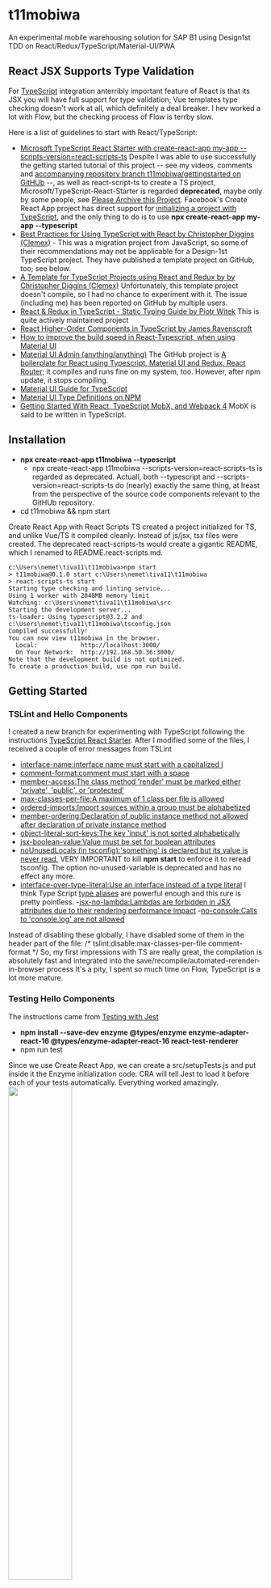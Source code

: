 # t11mobiwa
An experimental mobile warehousing solution for SAP B1 using Design1st TDD on React/Redux/TypeScript/Material-UI/PWA

## React JSX Supports Type Validation
For [TypeScript](https://www.typescriptlang.org/samples/index.html) integration anterribly important feature of React is that its JSX you will have full support for type validation; Vue templates type checking doesn't work at all, which definitely a deal breaker. I hev worked a lot with Flow, but the checking process of Flow is terrby slow. 

Here is a list of guidelines to start with React/TypeScript:
- [Microsoft TypeScript React Starter with create-react-app my-app --scripts-version=react-scripts-ts](https://github.com/Microsoft/TypeScript-React-Starter) Despite I was able to use successfully the getting started tutorial of this project -- see my videos, comments and [accompanying repository branch t11mobiwa/gettingstarted on GitHUb](https://github.com/nemethmik/t11mobiwa/tree/gettingstarted) --, as well as react-script-ts to create a TS project, Microsoft/TypeScript-React-Starter is regarded __deprecated__, maybe only by some people, see [Please Archive this Project](https://github.com/Microsoft/TypeScript-React-Starter/issues/166#issuecomment-448377712). Facebook's Create React App project has direct support for [initializing a project with TypeScript](https://github.com/facebook/create-react-app/pull/5550), and the only thing to do is to use **npx create-react-app my-app --typescript** 
- [Best Practices for Using TypeScript with React by Christopher Diggins (Clemex)](https://medium.freecodecamp.org/effective-use-of-typescript-with-react-3a1389b6072a) - This was a migration project from JavaScript, so some of their recommendations may not be applicable for a Design-1st TypeScript project. They have published a template project on GitHub, too; see below.
- [A Template for TypeScript Projects using React and Redux by by Christopher Diggins (Clemex)](https://github.com/Clemex/typescript-react-template) Unfortunately, this template project doesn't compile, so I had no chance to experiment with it. The issue (including me) has been reported on GitHub by multiple users. 
- [React & Redux in TypeScript - Static Typing Guide by Piotr Witek](https://github.com/piotrwitek/react-redux-typescript-guide) This is quite actively maintained project
- [React Higher-Order Components in TypeScript by James Ravenscroft](https://medium.com/@jrwebdev/react-higher-order-component-patterns-in-typescript-42278f7590fb)
- [How to improve the build speed in React-Typescript, when using Material UI](https://dev.to/janpauldahlke/how-to-improve-material-ui-speed-in-react-typescript-1199)
- [Material UI Admin (anything/anything)](https://material-ui-admin.herokuapp.com/account/login?redirect=%2F) The GitHub project is [A boilerplate for React using Typescript, Material UI and Redux, React Router](https://github.com/goemen/react-material-ui-typescript); it compiles and runs fine on my system, too. However, after npm update, it stops compiling. 
- [Material UI Guide for TypeScript](https://material-ui.com/guides/typescript/)
- [Material UI Type Definitions on NPM](https://www.npmjs.com/package/@types/material-ui)  
- [Getting Started With React, TypeScript MobX, and Webpack 4](https://medium.com/teachable/getting-started-with-react-typescript-mobx-and-webpack-4-8c680517c030) MobX is said to be written in TypeScript.

## Installation
- **npx create-react-app t11mobiwa --typescript** 
  - npx create-react-app t11mobiwa --scripts-version=react-scripts-ts is regarded as deprecated. Actuall, both --typescript and --scripts-version=react-scripts-ts do (nearly) exactly the same thing, at lreast from the perspective of the source code components relevant to the GitHUb repository.
- cd t11mobiwa && npm start

Create React App with React Scripts TS created a project initialized for TS, and unlike Vue/TS it compiled cleanly. Instead of js/jsx, tsx files were created. The deprecated react-scripts-ts would create a gigantic README, which I renamed to README.react-scripts.md. 
```
c:\Users\nemet\tiva11\t11mobiwa>npm start
> t11mobiwa@0.1.0 start c:\Users\nemet\tiva11\t11mobiwa
> react-scripts-ts start
Starting type checking and linting service...
Using 1 worker with 2048MB memory limit
Watching: c:\Users\nemet\tiva11\t11mobiwa\src
Starting the development server...
ts-loader: Using typescript@3.2.2 and c:\Users\nemet\tiva11\t11mobiwa\tsconfig.json
Compiled successfully!
You can now view t11mobiwa in the browser.
  Local:            http://localhost:3000/
  On Your Network:  http://192.168.50.36:3000/
Note that the development build is not optimized.
To create a production build, use npm run build.
```
## Getting Started
### TSLint and Hello Components
I created a new branch for experimenting with TypeScript following the instructions [TypeScript React Starter](https://github.com/Microsoft/TypeScript-React-Starter).
After I modified some of the files, I received a couple of error messages from TSLint
- [interface-name:interface name must start with a capitalized I](https://palantir.github.io/tslint/rules/interface-name)
- [comment-format:comment must start with a space](https://palantir.github.io/tslint/rules/comment-format)
- [member-access:The class method 'render' must be marked either 'private', 'public', or 'protected'](https://palantir.github.io/tslint/rules/member-access/)
- [max-classes-per-file:A maximum of 1 class per file is allowed](https://palantir.github.io/tslint/rules/max-classes-per-file/)
- [ordered-imports:Import sources within a group must be alphabetized](https://palantir.github.io/tslint/rules/ordered-imports/)
- [member-ordering:Declaration of public instance method not allowed after declaration of private instance method](https://palantir.github.io/tslint/rules/member-ordering/)
- [object-literal-sort-keys:The key 'input' is not sorted alphabetically](https://palantir.github.io/tslint/rules/object-literal-sort-keys/)
- [jsx-boolean-value:Value must be set for boolean attributes](https://www.npmjs.com/package/eslint-plugin-react)
- [noUnusedLocals (in tsconfig):'something' is declared but its value is never read.](https://github.com/Microsoft/TypeScript/issues/12913) VERY IMPORTANT to kill **npm start** to enforce it to reread tsconfig. The option no-unused-variable is deprecated and has no effect any more.
- [interface-over-type-literal:Use an interface instead of a type literal](https://palantir.github.io/tslint/rules/interface-over-type-literal/) I think Type Script [type aliases](https://www.typescriptlang.org/docs/handbook/advanced-types.html) are powerful enough and this rure is pretty pointless. 
-[jsx-no-lambda:Lambdas are forbidden in JSX attributes due to their rendering performance impact](https://github.com/wmonk/create-react-app-typescript/issues/370)
-[no-console:Calls to 'console.log' are not allowed](https://palantir.github.io/tslint/rules/no-console/)

Instead of disabling these globally, I have disabled some of them in the header part of the file:
/* tslint:disable:max-classes-per-file comment-format */
So, my first impressions with TS are really great, the compilation is absolutely fast and integrated into the save/recompile/automated-rerender-in-browser process
It's a pity, I spent so much time on Flow, TypeScript is a lot more mature.
### Testing Hello Components
The instructions came from [Testing with Jest](https://github.com/Microsoft/TypeScript-React-Starter#writing-tests-with-jest)
- **npm install --save-dev enzyme @types/enzyme enzyme-adapter-react-16 @types/enzyme-adapter-react-16 react-test-renderer**
- npm run test

Since we use Create React App, we can create a src/setupTests.js and put inside it the Enzyme initialization code. CRA will tell Jest to load it before each of your tests automatically.
Everything worked amazingly.
<br/><img src="./public/runninghellotestswithjestenzyme.png" width="50%"/>

### Redux
- **npm install redux react-redux @types/react-redux**  In this case we didn't need to install @types/redux because Redux already comes with its own definition files (.d.ts files).

Dispatch is no longer part of the react-redux library. Replace import { connect, Dispatch } from 'react-redux' with
```
import { connect } from 'react-redux';
import { Dispatch } from 'redux';
```
I have completed the entire React/TypeScript getting started tutorial, and I am really impressed. I'd never go back to Flow and especially not to bare-bones JavaScript.

## Adding Material UI
We have two starter/template projects on GitHUb to use as samples. I'd simply add Material UI as a regular package along with TypeScript type definitions, and then simply copy pasting blocks from these templates, I'll elaborate a working Material UI version. 
### Following Instructions on [Material UI](https://material-ui.com/getting-started/installation/)
- Add ```<link rel="stylesheet" href="https://fonts.googleapis.com/css?family=Roboto:300,400,500">``` and ```<link rel="stylesheet" href="https://fonts.googleapis.com/icon?family=Material+Icons">``` to public/index.html
- **npm install @material-ui/core @material-ui/icons prop-types @types/prop-types** Prop Types was used in a number of Material UI examples. 

### Prop Types Definitions Must Be Compatible with TypeScript Definitions for Properties
I was fighting about two hours to get rid of the compiler error. 
```
C:/Users/nemet/tiva11/t11mobiwa/src/ui/AppBar.tsx
(224,55): Argument of type 'typeof PrimarySearchAppBarComponent' is not assignable to parameter of type 'ComponentType<ConsistentWith<IPrimarySearchAppBarComponentProps, { classes: Record<"search" | "title" | "root" | "grow" | "menuButton" | "searchIcon" | "inputRoot" | "inputInput" | "sectionDesktop" | "sectionMobile", string>; innerRef?: ((instance: any) => void) | ... 2 more
... | undefined; }>>'.
  Type 'typeof PrimarySearchAppBarComponent' is not assignable to type 'ComponentClass<ConsistentWith<IPrimarySearchAppBarComponentProps, { classes: Record<"search" | "title" | "root" | "grow" | "menuButton" | "searchIcon" | "inputRoot" | "inputInput" |
"sectionDesktop" | "sectionMobile", string>; innerRef?: ((instance: any) => void) | ... 2 more ... | undefined; }>, any>'.
    Types of property 'propTypes' are incompatible.
      Type '{ classes: Validator<object>; title: Requireable<string>; }' is not assignable to type 'WeakValidationMap<ConsistentWith<IPrimarySearchAppBarComponentProps, { classes: Record<"search" | "title" | "root" | "grow" | "menuButton" | "searchIcon"
| "inputRoot" | "inputInput" | "sectionDesktop" | "sectionMobile", string>; innerRef?: ((instance: any) => void) | ... 2 more ... | undefined; }>>'.
        Types of property 'title' are incompatible.
          Type 'Requireable<string>' is not assignable to type 'Validator<string>'.
            Types of property '[nominalTypeHack]' are incompatible.
              Type 'string | null | undefined' is not assignable to type 'string | undefined'.
                Type 'null' is not assignable to type 'string | undefined'.
```
When I commented out the propType definitions, compilation was OK.
It was my mistake, the Prop Types definitions should match. In this example the title is defined mandatory in the TypeScript definition, but optional in Prop Types definition: 
```
type PrimarySearchAppBarComponentProps = {
  classes?:any,
  title:string
}
class PrimarySearchAppBarComponent extends React.Component<PrimarySearchAppBarComponentProps> {
  public static propTypes = {
    classes: PropTypes.object.isRequired,
    title:PropTypes.string,
  }
  ...
```
If you add isRequired to the Prop Types definition for title the compilation error goes away. Or, make the title optional in the TypeScript definition. It is allowed however, that you have optional type definitions in TypeScript, but required in Prop Types.
The option **@ts-ignore** can be used to prevent error checking for the next line.

### Adding Primary Search App Bar
From the Materual UI [AppBar demo page](https://material-ui.com/demos/app-bar/) I have added PrimarySearchAppBar example. I've learned that styles are used in nearly every example. In this example styles were required for the search field, but not for the others. I definitively don't really like this approach, I'd prefer easy to use and customizable UI component library. CSS/JSS is anything but easy to use, especiually at this level. I'd prefer a ready-made set of components. Vuetify was a very nice example, it required no CSS at all, still its components worked great out of the box.
The Material Components (MDC) for React library was terribly complex to use; it had near zero documentation, no samples, and it was meant to be used with SASS.

On the other hand, after experimenting with the styles, it's really not that hard, if you have a working example to tweak and adjust. CSS is the engine of styling, so it's quite reasonable to include it in an easy to adjustable way, and this JSS style is really powerful, no need for SASS.

The setState React function can be called with a callback function. This is necessary only when after setting the state we want the updated state values, since setState is an async call. See [When to use React setState callback](https://stackoverflow.com/questions/42038590/when-to-use-react-setstate-callback)

### Clemex Single Page Layout Sample
After reading the [Best practices for using Typescript with React](https://medium.freecodecamp.org/effective-use-of-typescript-with-react-3a1389b6072a) I've checked out the accompanying starter project [typescript-react-template](https://github.com/clemex/typescript-react-template), which didn't compile, but out of curiosity, I've copied the seemed-to-be-interesting UI parts into a SimplePageLayout.tsx
It was really a waste of time, but I was happy that I was able to cut out the UI parts from the overcomplicated sample. I think these guys used TypeScript totally wrong, it just overcomplicated their life, it gave no help. TypeScript is a lot more complex type system than a regular typed programming language; it is as complex as C++ templates were. 
Here are a couple of interesting solutions I've learned from this exercise:
- Using some basic theming; the app component had a field **theme** of Theme in the state, and Material UI automatically applied that theme.
- Using Paper gave a nice partitioning effect to the screen, like a (grouping) panel/canvas.
- SimplePageLayout received three ReactNode properties: sidebar, header, main, and it composed the screen from these elements. It looks nifty, but, I am not sure, if it's any more flexible than simply building each screen from standard components, like: &lt;App>&lt;ActionButtons>&lt;ProcessBar>&lt;Your Content Comes Here>

### Using Material UI Type Definitions for Styles
The other major thing to learn the quite nifty/tricky type definitions for the HOC withStyle that injects a classes property into the props of the wrapped class. In the exanple beow CounterDisplayStyleKeys is a list of the string keys in the **classes** field actually injected by the HOC withStyle. The generic type **StyleRules&lt;CounterDisplayStyleKeys>** from @material-ui/core/styles guarantees, that the names in the counterDisplaystyles matches the field names defined in CounterDisplayStyleKeys. CounterDisplayStyleShape is for the (optional) run-time type checking via Prop-Types. Actually, it's totally reduntant to add Prop-Types next to TypeScript, so this is just for experimenting. TCounterDisplayProps is the props type definition which is and-ed together with **WithStyles** from @material-ui/core as **TCounterDisplayProps & WithStyles&lt;CounterDisplayStyleKeys>** to get the full definition of the props fields. **CounterDisplayWithStyles** is the component actually embedded in parent components.
```
type CounterDisplayStyleKeys = "root" | "anotherStyle"
export const counterDisplaystyles: StyleRules<CounterDisplayStyleKeys> = {
  root: {backgroundColor: 'lightGray',fontWeight: 'bold',padding: 5},
  anotherStyle: {padding: 5}
}
const CounterDisplayStyleShape = {
  root: PropTypes.string.isRequired,
  anotherStyle: PropTypes.string.isRequired,
}
export type TCounterDisplayProps = {
  value: number;
  label: string;
}
export class CounterDisplay extends React.PureComponent<TCounterDisplayProps & WithStyles<CounterDisplayStyleKeys>> {
  public static propTypes = {
    classes: PropTypes.shape(CounterDisplayStyleShape).isRequired,
    label:PropTypes.string.isRequired,
    value:PropTypes.number.isRequired,
  }
  public render(): React.ReactNode {
     return (
        <Typography className={this.props.classes.root} variant="h6">
          The current counter is:{this.props.label} = {this.props.value}
        </Typography>
    )
  }
}
export const CounterDisplayWithStyles = withStyles(counterDisplaystyles)(CounterDisplay);
export class Counter extends React.PureComponent {
  public render() {
    return (
       <Paper elevation={4}>
        <div>
          <CounterDisplayWithStyles value={11} label="Label XXX"/>

```
I think this is a total overkill: first, we don't need PropTypes, along with TypeScript. It's quiterare when we really need withStyles, which would make full typing of props complex.

### Traversy React & Material UI Project Using The PixaBay API
Since Traversy in his [React & Material UI Project Using The PixaBay API](https://www.youtube.com/watch?v=dzOrUmK4Qyw) used the old version of Material UI, see [Migration from v0.x](https://material-ui.com/guides/migration-v0x/#migration-from-v0-x), I was about to give, but eventually I went on and I remade his sample, which is not bad, actually. His architecture is a total mess, he doesn't even understand what is the difference between a static constant, a prop or a state, what he did was a total mess, but the idea was really great, and it was challenging to remake his mess into a proper application.
I've registered at Pixabay and I received my [API key](https://pixabay.com/api/docs/). The API is free but they want their [logo](https://pixabay.com/static/img/public/leaderboard_b.png) to get included. Traversy simply ignored this wish of the Pixabay people.

I've implemented the entire solution in a single file: PixabayImageFinder.tsx. 
The AppBar default position is fixed, which is totally wrong. The position should be static or relative, if you want to let the app bar scroll out when the user scrolls down. Or, **sticky** to get the usual non-scrolling app-bar feature.
With Toolbar style={{**minHeight:40,maxHeight:40**}} I was able to make the tool-bar narrower.
The [deprecated typography variants](https://material-ui.com/style/typography/#deprecated-variants) shouldn't be used, otherwise we get browser console warnings.
Traversy should have read the official [Thinking in React](https://reactjs.org/docs/thinking-in-react.html), which gives an example that has exactly the same concepts as the Pixabay Image Finder sample; so. I have rearchitected the application accordingly.
The application UI has a structure:
- Pixabay Finder (the application responsible for the application state)
  - Search Bar section (these should propagate the state change up to the application)
    - Search text field
    - Number of imeges to query selection box
  - List of Images
    - An image tile in the list
    - A modal dialog to show the details of the image full screen 
In the Thinking in React sample, the parent/container component (Filterable Product Table) passes callback functions (handleFilterTextChange, handleInStockChange) to the Search Bar component for state management; the Search Bar simply calls back these functions. The (application logic orchestrator) parent component passes these filter details (filter-text and is-stock-only) down to the product table as props along with the products. This is very much in-sync with the BL-AL-IScreenEvents-IScreenCommands architecture I've designed for BX mobile applications back in 2012, 6 years ago.
```
class FilterableProductTable extends React.Component {
  constructor(props) {
    super(props);
    this.state = {
      filterText: '',
      inStockOnly: false
    };
    this.handleFilterTextChange = this.handleFilterTextChange.bind(this);
    this.handleInStockChange = this.handleInStockChange.bind(this);
  }
  handleFilterTextChange(filterText) {
    this.setState({
      filterText: filterText
    });
  }
  handleInStockChange(inStockOnly) {
    this.setState({
      inStockOnly: inStockOnly
    })
  }
...
class SearchBar extends React.Component {
  constructor(props) {
    super(props);
    this.handleFilterTextChange = this.handleFilterTextChange.bind(this);
    this.handleInStockChange = this.handleInStockChange.bind(this);
  }
  handleFilterTextChange(e) {this.props.onFilterTextChange(e.target.value);}
  handleInStockChange(e) {this.props.onInStockChange(e.target.checked);}
...
class ProductTable extends React.Component {
  render() {
    const filterText = this.props.filterText;
    const inStockOnly = this.props.inStockOnly;  
```
In Pixabay Finder the AL object is responsible for performing the query. Of course, a BL abstraction would be necessary, but for this simple example AL would do BL tasks.
An interesting question, who is in charge of opening the Image Details Dialog? Since AL is responsible for all decisions for orchestration, AL would be the most appropriate component to open the image details dialog; this would give the possibility to extend the dialog with a lot more functionality later  without rearchitecting. On the other hand, you (just like Traversy) can regard this dialog as inherent/natural feature/part of the Image List. 

## Pixabay Finder V2 with New TypeScript Startup Project
A new branch is created: pixabayfinder2 for the new tasks of the sprint. 
First, I'll recreate and reinitialize the project with **npx create-react-app t11mobiwa --typesxript**, and move the source codes over to this project. Thereafter I'll perform the rearchitecting modifications that I have already planned and designed.

I've spent more than an hour on combining a clean new project created with npx create-react-app t11mobiwa --typesxript, but it seemed a more work than I had expected; so, I decided to create a totally new project for this demo: https://github.com/nemethmik/t11pixabayfinder.git  